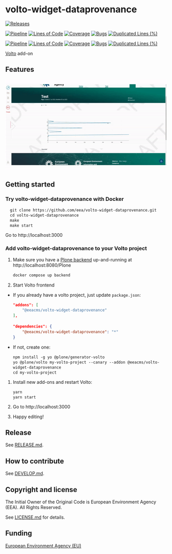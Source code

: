 # volto-widget-dataprovenance

[![Releases](https://img.shields.io/github/v/release/eea/volto-widget-dataprovenance)](https://github.com/eea/volto-widget-dataprovenance/releases)

[![Pipeline](https://ci.eionet.europa.eu/buildStatus/icon?job=volto-addons%2Fvolto-widget-dataprovenance%2Fmaster&subject=master)](https://ci.eionet.europa.eu/view/Github/job/volto-addons/job/volto-widget-dataprovenance/job/master/display/redirect)
[![Lines of Code](https://sonarqube.eea.europa.eu/api/project_badges/measure?project=volto-widget-dataprovenance-master&metric=ncloc)](https://sonarqube.eea.europa.eu/dashboard?id=volto-widget-dataprovenance-master)
[![Coverage](https://sonarqube.eea.europa.eu/api/project_badges/measure?project=volto-widget-dataprovenance-master&metric=coverage)](https://sonarqube.eea.europa.eu/dashboard?id=volto-widget-dataprovenance-master)
[![Bugs](https://sonarqube.eea.europa.eu/api/project_badges/measure?project=volto-widget-dataprovenance-master&metric=bugs)](https://sonarqube.eea.europa.eu/dashboard?id=volto-widget-dataprovenance-master)
[![Duplicated Lines (%)](https://sonarqube.eea.europa.eu/api/project_badges/measure?project=volto-widget-dataprovenance-master&metric=duplicated_lines_density)](https://sonarqube.eea.europa.eu/dashboard?id=volto-widget-dataprovenance-master)

[![Pipeline](https://ci.eionet.europa.eu/buildStatus/icon?job=volto-addons%2Fvolto-widget-dataprovenance%2Fdevelop&subject=develop)](https://ci.eionet.europa.eu/view/Github/job/volto-addons/job/volto-widget-dataprovenance/job/develop/display/redirect)
[![Lines of Code](https://sonarqube.eea.europa.eu/api/project_badges/measure?project=volto-widget-dataprovenance-develop&metric=ncloc)](https://sonarqube.eea.europa.eu/dashboard?id=volto-widget-dataprovenance-develop)
[![Coverage](https://sonarqube.eea.europa.eu/api/project_badges/measure?project=volto-widget-dataprovenance-develop&metric=coverage)](https://sonarqube.eea.europa.eu/dashboard?id=volto-widget-dataprovenance-develop)
[![Bugs](https://sonarqube.eea.europa.eu/api/project_badges/measure?project=volto-widget-dataprovenance-develop&metric=bugs)](https://sonarqube.eea.europa.eu/dashboard?id=volto-widget-dataprovenance-develop)
[![Duplicated Lines (%)](https://sonarqube.eea.europa.eu/api/project_badges/measure?project=volto-widget-dataprovenance-develop&metric=duplicated_lines_density)](https://sonarqube.eea.europa.eu/dashboard?id=volto-widget-dataprovenance-develop)

[Volto](https://github.com/plone/volto) add-on

## Features

![Dataprovenance](https://github.com/eea/volto-widget-dataprovenance/raw/master/docs/volto-widget-dataprovenance.gif)

## Getting started

### Try volto-widget-dataprovenance with Docker

      git clone https://github.com/eea/volto-widget-dataprovenance.git
      cd volto-widget-dataprovenance
      make
      make start

Go to http://localhost:3000

### Add volto-widget-dataprovenance to your Volto project

1. Make sure you have a [Plone backend](https://plone.org/download) up-and-running at http://localhost:8080/Plone

   ```Bash
   docker compose up backend
   ```

1. Start Volto frontend

* If you already have a volto project, just update `package.json`:

   ```JSON
   "addons": [
       "@eeacms/volto-widget-dataprovenance"
   ],

   "dependencies": {
       "@eeacms/volto-widget-dataprovenance": "*"
   }
   ```

* If not, create one:

   ```
   npm install -g yo @plone/generator-volto
   yo @plone/volto my-volto-project --canary --addon @eeacms/volto-widget-dataprovenance
   cd my-volto-project
   ```

1. Install new add-ons and restart Volto:

   ```
   yarn
   yarn start
   ```

1. Go to http://localhost:3000

1. Happy editing!

## Release

See [RELEASE.md](https://github.com/eea/volto-widget-dataprovenance/blob/master/RELEASE.md).

## How to contribute

See [DEVELOP.md](https://github.com/eea/volto-widget-dataprovenance/blob/master/DEVELOP.md).

## Copyright and license

The Initial Owner of the Original Code is European Environment Agency (EEA).
All Rights Reserved.

See [LICENSE.md](https://github.com/eea/volto-widget-dataprovenance/blob/master/LICENSE.md) for details.

## Funding

[European Environment Agency (EU)](http://eea.europa.eu)
